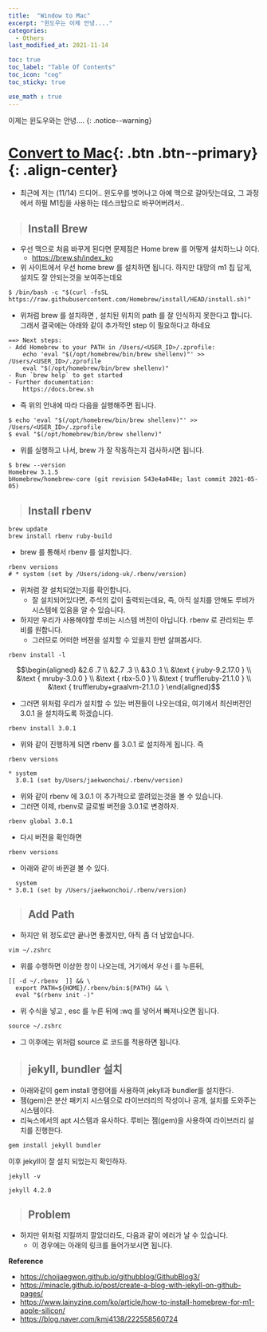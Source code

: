 ```yaml
---
title:  "Window to Mac"
excerpt: "윈도우는 이제 안녕...."
categories:
  - Others
last_modified_at: 2021-11-14

toc: true
toc_label: "Table Of Contents"
toc_icon: "cog"
toc_sticky: true

use_math : true
---
```


 이제는 윈도우와는 안녕....
{: .notice--warning}

# [Convert to Mac](#link){: .btn .btn--primary}{: .align-center}

- 최근에 저는 (11/14) 드디어.. 윈도우를 벗어나고 아예 맥으로 갈아탓는데요, 그 과정에서 하필 M1칩을 사용하는 데스크탑으로 바꾸어버려서.. 

> ## Install Brew

- 우선 맥으로 처음 바꾸게 된다면 문제점은 Home brew 를 어떻게 설치하느냐 이다.
  - https://brew.sh/index_ko
- 위 사이트에서 우선 home brew 를 설치하면 됩니다. 하지만 대망의 m1 칩 답게, 설치도 잘 안되는것을 보여주는데요

````
$ /bin/bash -c "$(curl -fsSL https://raw.githubusercontent.com/Homebrew/install/HEAD/install.sh)"
````

- 위처럼 brew 를 설치하면 , 설치된 위치의 path 를 잘 인식하지 못한다고 합니다. 그래서 결국에는 아래와 같이 추가적인 step 이 필요하다고 하네요

````
==> Next steps:
- Add Homebrew to your PATH in /Users/<USER_ID>/.zprofile:
    echo 'eval "$(/opt/homebrew/bin/brew shellenv)"' >> /Users/<USER_ID>/.zprofile
    eval "$(/opt/homebrew/bin/brew shellenv)"
- Run `brew help` to get started
- Further documentation:
    https://docs.brew.sh
````

- 즉 위의 안내에 따라 다음을 실행해주면 됩니다.

````
$ echo 'eval "$(/opt/homebrew/bin/brew shellenv)"' >> /Users/<USER_ID>/.zprofile
$ eval "$(/opt/homebrew/bin/brew shellenv)"
````

- 위를 실행하고 나서, brew 가 잘 작동하는지 검사하시면 됩니다. 

````
$ brew --version
Homebrew 3.1.5
bHomebrew/homebrew-core (git revision 543e4a048e; last commit 2021-05-05)
````

> ## Install rbenv

```
brew update
brew install rbenv ruby-build
```

- brew 를 통해서 rbenv 를 설치합니다. 

````
rbenv versions
# * system (set by /Users/idong-uk/.rbenv/version)
````

- 위처럼 잘 설치되었는지를 확인합니다. 
  - 잘 설치되어있다면, 주석의 값이 출력되는데요, 즉, 아직 설치를 안해도 루비가 시스템에 있음을 알 수 있습니다. 
- 하지만 우리가 사용해야할 루비는 시스템 버전이 아닙니다. rbenv 로 관리되는 루비를 원합니다.
  - 그러므로 어떠한 버젼을 설치할 수 있을지 한번 살펴봅시다.

````
rbenv install -l
````

$$\begin{aligned}
&2.6 .7 \\
&2.7 .3 \\
&3.0 .1 \\
&\text { jruby-9.2.17.0 } \\
&\text { mruby-3.0.0 } \\
&\text { rbx-5.0 } \\
&\text { truffleruby-21.1.0 } \\
&\text { truffleruby+graalvm-21.1.0 }
\end{aligned}$$

- 그러면 위처럼 우리가 설치할 수 있는 버젼들이 나오는데요, 여기에서 최신버전인 3.0.1 을 설치하도록 하겠습니다. 

````
rbenv install 3.0.1 
````

- 위와 같이 진행하게 되면 rbenv 를 3.0.1 로 설치하게 됩니다. 즉 

````
rbenv versions
````

````
* system
  3.0.1 (set by/Users/jaekwonchoi/.rbenv/version)
````

- 위와 같이 rbenv 에 3.0.1 이 추가적으로 깔려있는것을 볼 수 있습니다. 
- 그러면 이제, rbenv로 글로벌 버전을 3.0.1로 변경하자.

```
rbenv global 3.0.1
```

- 다시 버전을 확인하면

```
rbenv versions
```

- 아래와 같이 바뀐걸 볼 수 있다.

```
  system
* 3.0.1 (set by /Users/jaekwonchoi/.rbenv/version)
```

> ## Add Path 

- 하지만 위 정도로만 끝나면 좋겠지만, 아직 좀 더 남았습니다. 

````
vim ~/.zshrc
````

- 위를 수행하면 이상한 창이 나오는데, 거기에서 우선 i 를 누른뒤, 

````
[[ -d ~/.rbenv  ]] && \
  export PATH=${HOME}/.rbenv/bin:${PATH} && \
  eval "$(rbenv init -)"
````

- 위 수식을 넣고 , esc 를 누른 뒤에 :wq 를 넣어서 빠져나오면 됩니다. 

````
source ~/.zshrc
````

- 그 이후에는 위처럼 source 로 코드를 적용하면 됩니다.

> ## jekyll, bundler 설치

- 아래와같이 gem install 명령어를 사용하여 jekyll과 bundler를 설치한다.
- 젬(gem)은 분산 패키지 시스템으로 라이브러리의 작성이나 공개, 설치를 도와주는 시스템이다.
- 리눅스에서의 apt 시스템과 유사하다. 루비는 젬(gem)을 사용하여 라이브러리 설치를 진행한다.

```
gem install jekyll bundler
```

이후 jekyll이 잘 설치 되었는지 확인하자.

```
jekyll -v
```

```
jekyll 4.2.0
```

> ## Problem

- 하지만 위처럼 지킬까지 깔았더라도, 다음과 같이 에러가 날 수 있습니다. 
  - 이 경우에는 아래의 링크를 들어가보시면 됩니다. 

**Reference**

- <https://choijaegwon.github.io/githubblog/GithubBlog3/>
- <https://minacle.github.io/post/create-a-blog-with-jekyll-on-github-pages/>
- <https://www.lainyzine.com/ko/article/how-to-install-homebrew-for-m1-apple-silicon/>
- <https://blog.naver.com/kmj4138/222558560724>
